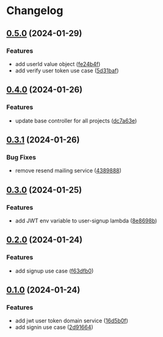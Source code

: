 # Changelog

## [0.5.0](https://github.com/soymichelt/restaurant-microservices/compare/restaurant-account-v0.4.0...restaurant-account-v0.5.0) (2024-01-29)


### Features

* add userId value object ([fe24b4f](https://github.com/soymichelt/restaurant-microservices/commit/fe24b4f0977ea0f14abcd7af46142d556b3618b3))
* add verify user token use case ([5d31baf](https://github.com/soymichelt/restaurant-microservices/commit/5d31baf72984aa00f60d8e7480fa96e0c36d9dd9))

## [0.4.0](https://github.com/soymichelt/restaurant-microservices/compare/restaurant-account-v0.3.1...restaurant-account-v0.4.0) (2024-01-26)


### Features

* update base controller for all projects ([dc7a63e](https://github.com/soymichelt/restaurant-microservices/commit/dc7a63eb5a5f885c37c05c6a72f7e241176c7cba))

## [0.3.1](https://github.com/soymichelt/restaurant-microservices/compare/restaurant-account-v0.3.0...restaurant-account-v0.3.1) (2024-01-26)


### Bug Fixes

* remove resend mailing service ([4389888](https://github.com/soymichelt/restaurant-microservices/commit/43898880740bd40aa2d43eda1da94ea255db17e1))

## [0.3.0](https://github.com/soymichelt/restaurant-microservices/compare/restaurant-account-v0.2.0...restaurant-account-v0.3.0) (2024-01-25)


### Features

* add JWT env variable to user-signup lambda ([8e8698b](https://github.com/soymichelt/restaurant-microservices/commit/8e8698ba196654ca8e921db133173d3da01b611b))

## [0.2.0](https://github.com/soymichelt/restaurant-microservices/compare/restaurant-account-v0.1.0...restaurant-account-v0.2.0) (2024-01-24)


### Features

* add signup use case ([f63dfb0](https://github.com/soymichelt/restaurant-microservices/commit/f63dfb0b854ad1550ba98fc4cee8533dfd5204f0))

## [0.1.0](https://github.com/soymichelt/restaurant-microservices/compare/restaurant-account-v0.0.1...restaurant-account-v0.1.0) (2024-01-24)


### Features

* add jwt user token domain service ([16d5b0f](https://github.com/soymichelt/restaurant-microservices/commit/16d5b0f3f0097e9bbd957dcaee87ed57e34d3372))
* add signin use case ([2d91664](https://github.com/soymichelt/restaurant-microservices/commit/2d916647aef37f57475b542477a73f2efa246791))
